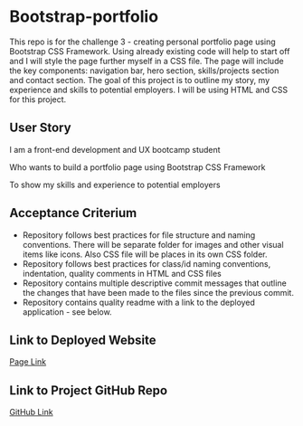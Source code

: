 # Bootstrap-portfolio

This repo is for the challenge 3 - creating personal portfolio page using Bootstrap CSS Framework. Using already existing code will help to start off and I will style the page further myself in a CSS file. The page will include the key components: navigation bar, hero section, skills/projects section and contact section. The goal of this project is to outline my story, my experience and skills to potential employers. I will be using HTML and CSS for this project. 

## User Story

I am a front-end development and UX bootcamp student

Who wants to build a portfolio page using Bootstrap CSS Framework

To show my skills and experience to potential employers

## Acceptance Criterium

- Repository follows best practices for file structure and naming conventions. There will be separate folder for images and other visual items like icons. Also CSS file will be places in its own CSS folder.
- Repository follows best practices for class/id naming conventions, indentation, quality comments in HTML and CSS files
- Repository contains multiple descriptive commit messages that outline the changes that have been made to the files since the previous commit.
- Repository contains quality readme with a link to the deployed application - see below.


## Link to Deployed Website

[Page Link](https://phil13131.github.io/Bootstrap-portfolio/)

## Link to Project GitHub Repo

[GitHub Link](https://phil13131.github.io/Bootstrap-Portfolio/)
 
